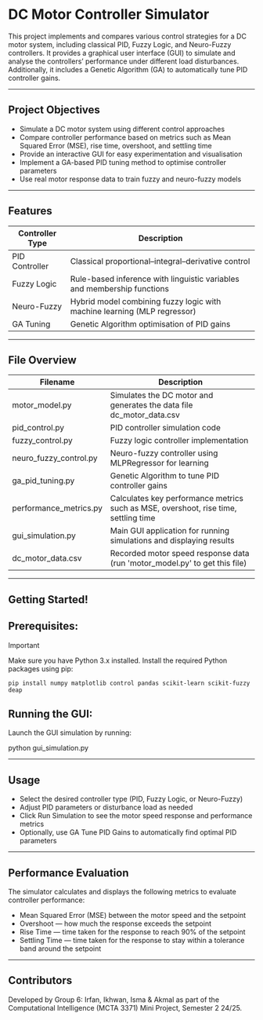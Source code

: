 # DC Motor Controller Simulator

This project implements and compares various control strategies for a DC motor system, including classical PID, Fuzzy Logic, and Neuro-Fuzzy controllers. It provides a graphical user interface (GUI) to simulate and analyse the controllers’ performance under different load disturbances. Additionally, it includes a Genetic Algorithm (GA) to automatically tune PID controller gains.

---

## Project Objectives

- Simulate a DC motor system using different control approaches  
- Compare controller performance based on metrics such as Mean Squared Error (MSE), rise time, overshoot, and settling time  
- Provide an interactive GUI for easy experimentation and visualisation  
- Implement a GA-based PID tuning method to optimise controller parameters  
- Use real motor response data to train fuzzy and neuro-fuzzy models  

---

## Features

Controller Type     | Description
--------------------|------------------------------------------------------------
PID Controller      | Classical proportional–integral–derivative control
Fuzzy Logic         | Rule-based inference with linguistic variables and membership functions
Neuro-Fuzzy         | Hybrid model combining fuzzy logic with machine learning (MLP regressor)
GA Tuning           | Genetic Algorithm optimisation of PID gains

---

## File Overview

Filename                | Description
------------------------|---------------------------------------------------------
motor_model.py          | Simulates the DC motor and generates the data file dc_motor_data.csv
pid_control.py          | PID controller simulation code
fuzzy_control.py        | Fuzzy logic controller implementation
neuro_fuzzy_control.py  | Neuro-fuzzy controller using MLPRegressor for learning
ga_pid_tuning.py        | Genetic Algorithm to tune PID controller gains
performance_metrics.py  | Calculates key performance metrics such as MSE, overshoot, rise time, settling time
gui_simulation.py       | Main GUI application for running simulations and displaying results
dc_motor_data.csv       | Recorded motor speed response data (run 'motor_model.py' to get this file)

---

## Getting Started!

## Prerequisites:
> [!IMPORTANT]
> Make sure you have Python 3.x installed. Install the required Python packages using pip:

``` 
pip install numpy matplotlib control pandas scikit-learn scikit-fuzzy deap
```

## Running the GUI:
Launch the GUI simulation by running:

python gui_simulation.py

---

## Usage

- Select the desired controller type (PID, Fuzzy Logic, or Neuro-Fuzzy)
- Adjust PID parameters or disturbance load as needed
- Click Run Simulation to see the motor speed response and performance metrics
- Optionally, use GA Tune PID Gains to automatically find optimal PID parameters

---

## Performance Evaluation

The simulator calculates and displays the following metrics to evaluate controller performance:

- Mean Squared Error (MSE) between the motor speed and the setpoint
- Overshoot — how much the response exceeds the setpoint
- Rise Time — time taken for the response to reach 90% of the setpoint
- Settling Time — time taken for the response to stay within a tolerance band around the setpoint

---

## Contributors

Developed by Group 6: Irfan, Ikhwan, Isma & Akmal as part of the Computational Intelligence (MCTA 3371) Mini Project, Semester 2 24/25. 
